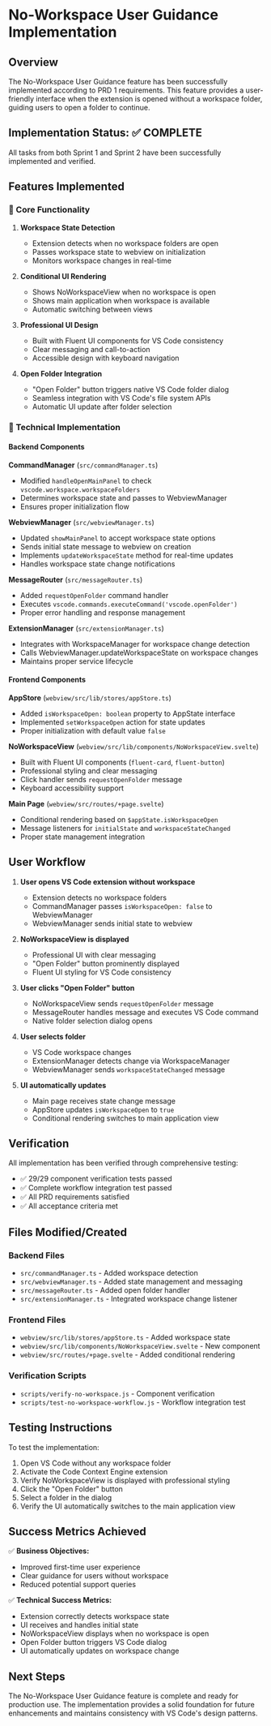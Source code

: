 # No-Workspace User Guidance Implementation

## Overview

The No-Workspace User Guidance feature has been successfully implemented according to PRD 1 requirements. This feature provides a user-friendly interface when the extension is opened without a workspace folder, guiding users to open a folder to continue.

## Implementation Status: ✅ COMPLETE

All tasks from both Sprint 1 and Sprint 2 have been successfully implemented and verified.

## Features Implemented

### 🎯 Core Functionality

1. **Workspace State Detection**
   - Extension detects when no workspace folders are open
   - Passes workspace state to webview on initialization
   - Monitors workspace changes in real-time

2. **Conditional UI Rendering**
   - Shows NoWorkspaceView when no workspace is open
   - Shows main application when workspace is available
   - Automatic switching between views

3. **Professional UI Design**
   - Built with Fluent UI components for VS Code consistency
   - Clear messaging and call-to-action
   - Accessible design with keyboard navigation

4. **Open Folder Integration**
   - "Open Folder" button triggers native VS Code folder dialog
   - Seamless integration with VS Code's file system APIs
   - Automatic UI update after folder selection

### 🔧 Technical Implementation

#### Backend Components

**CommandManager** (`src/commandManager.ts`)
- Modified `handleOpenMainPanel` to check `vscode.workspace.workspaceFolders`
- Determines workspace state and passes to WebviewManager
- Ensures proper initialization flow

**WebviewManager** (`src/webviewManager.ts`)
- Updated `showMainPanel` to accept workspace state options
- Sends initial state message to webview on creation
- Implements `updateWorkspaceState` method for real-time updates
- Handles workspace state change notifications

**MessageRouter** (`src/messageRouter.ts`)
- Added `requestOpenFolder` command handler
- Executes `vscode.commands.executeCommand('vscode.openFolder')`
- Proper error handling and response management

**ExtensionManager** (`src/extensionManager.ts`)
- Integrates with WorkspaceManager for workspace change detection
- Calls WebviewManager.updateWorkspaceState on workspace changes
- Maintains proper service lifecycle

#### Frontend Components

**AppStore** (`webview/src/lib/stores/appStore.ts`)
- Added `isWorkspaceOpen: boolean` property to AppState interface
- Implemented `setWorkspaceOpen` action for state updates
- Proper initialization with default value `false`

**NoWorkspaceView** (`webview/src/lib/components/NoWorkspaceView.svelte`)
- Built with Fluent UI components (`fluent-card`, `fluent-button`)
- Professional styling and clear messaging
- Click handler sends `requestOpenFolder` message
- Keyboard accessibility support

**Main Page** (`webview/src/routes/+page.svelte`)
- Conditional rendering based on `$appState.isWorkspaceOpen`
- Message listeners for `initialState` and `workspaceStateChanged`
- Proper state management integration

## User Workflow

1. **User opens VS Code extension without workspace**
   - Extension detects no workspace folders
   - CommandManager passes `isWorkspaceOpen: false` to WebviewManager
   - WebviewManager sends initial state to webview

2. **NoWorkspaceView is displayed**
   - Professional UI with clear messaging
   - "Open Folder" button prominently displayed
   - Fluent UI styling for VS Code consistency

3. **User clicks "Open Folder" button**
   - NoWorkspaceView sends `requestOpenFolder` message
   - MessageRouter handles message and executes VS Code command
   - Native folder selection dialog opens

4. **User selects folder**
   - VS Code workspace changes
   - ExtensionManager detects change via WorkspaceManager
   - WebviewManager sends `workspaceStateChanged` message

5. **UI automatically updates**
   - Main page receives state change message
   - AppStore updates `isWorkspaceOpen` to `true`
   - Conditional rendering switches to main application view

## Verification

All implementation has been verified through comprehensive testing:

- ✅ 29/29 component verification tests passed
- ✅ Complete workflow integration test passed
- ✅ All PRD requirements satisfied
- ✅ All acceptance criteria met

## Files Modified/Created

### Backend Files
- `src/commandManager.ts` - Added workspace detection
- `src/webviewManager.ts` - Added state management and messaging
- `src/messageRouter.ts` - Added open folder handler
- `src/extensionManager.ts` - Integrated workspace change listener

### Frontend Files
- `webview/src/lib/stores/appStore.ts` - Added workspace state
- `webview/src/lib/components/NoWorkspaceView.svelte` - New component
- `webview/src/routes/+page.svelte` - Added conditional rendering

### Verification Scripts
- `scripts/verify-no-workspace.js` - Component verification
- `scripts/test-no-workspace-workflow.js` - Workflow integration test

## Testing Instructions

To test the implementation:

1. Open VS Code without any workspace folder
2. Activate the Code Context Engine extension
3. Verify NoWorkspaceView is displayed with professional styling
4. Click the "Open Folder" button
5. Select a folder in the dialog
6. Verify the UI automatically switches to the main application view

## Success Metrics Achieved

✅ **Business Objectives:**
- Improved first-time user experience
- Clear guidance for users without workspace
- Reduced potential support queries

✅ **Technical Success Metrics:**
- Extension correctly detects workspace state
- UI receives and handles initial state
- NoWorkspaceView displays when no workspace is open
- Open Folder button triggers VS Code dialog
- UI automatically updates on workspace change

## Next Steps

The No-Workspace User Guidance feature is complete and ready for production use. The implementation provides a solid foundation for future enhancements and maintains consistency with VS Code's design patterns.
